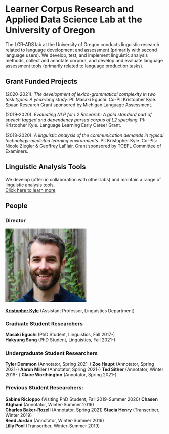 # Learner Corpus Research and Applied Data Science Lab at the University of Oregon

The LCR-ADS lab at the University of Oregon conducts linguistic research related to language development and assessment (primarily with second language users). We develop, test, and implement linguistic analysis methods, collect and annotate corpora, and develop and evaluate language assessment tools (primarily related to language production tasks).

## Grant Funded Projects
(2020-2021). *The development of lexico-grammatical complexity in two task types: A year-long study.* PI: Masaki Eguchi. Co-PI: Kristopher Kyle. Spaan Research Grant sponsored by Michigan Language Assessment.

(2019-2020). *Evaluating NLP for L2 Research: A gold standard part of speech tagged and dependency parsed corpus of L2 speaking.* PI: Kristopher Kyle. Language Learning Early Career Grant.

(2018-2020). *A linguistic analysis of the communication demands in typical technology-mediated learning environments.* PI: Kristopher Kyle. Co-PIs: Nicole Ziegler & Geoffrey LaFlair. Grant sponsored by TOEFL Committee of Examiners.

## Linguistic Analysis Tools
We develop (often in collaboration with other labs) and maintain a range of linguistic analysis tools.   
[Click here to learn more](https://www.linguisticanalysistools.org/)

## People
### Director

<img src="images/Kyle_Bio.jpg" width="256" title="Kris Kyle Bio Picture">

**[Kristopher Kyle](https://kristopherkyle.github.io/professional-webpage/)** (Assistant Professor, Linguistics Department)  

### Graduate Student Researchers
**Masaki Eguchi** (PhD Student, Linguistics, Fall 2017-)  
**Hakyung Sung** (PhD Student, Linguistics, Fall 2021-)


### Undergraduate Student Researchers
**Tyler Demmon** (Annotator, Spring 2021-) 
**Zoe Haupt** (Annotator, Spring 2021-) 
**Aaron Miller** (Annotator, Spring 2021-) 
**Ted Sither** (Annotator, Winter 2019- ) 
**Claire Worthington** (Annotator, Spring 2021-) 



### Previous Student Researchers:
**Sabine Ricioppo** (Visiting PhD Student, Fall 2019-Summer 2020) 
**Chasen Afghani** (Annotator, Winter-Summer 2019)   
**Charles Baker-Rozell** (Annotator, Spring 2021) 
**Stacia Henry** (Transcriber, Winter 2019)   
**Reed Jordan** (Annotator, Winter-Summer 2019)   
**Lilly Pool** (Transcriber, Winter-Summer 2019) 
